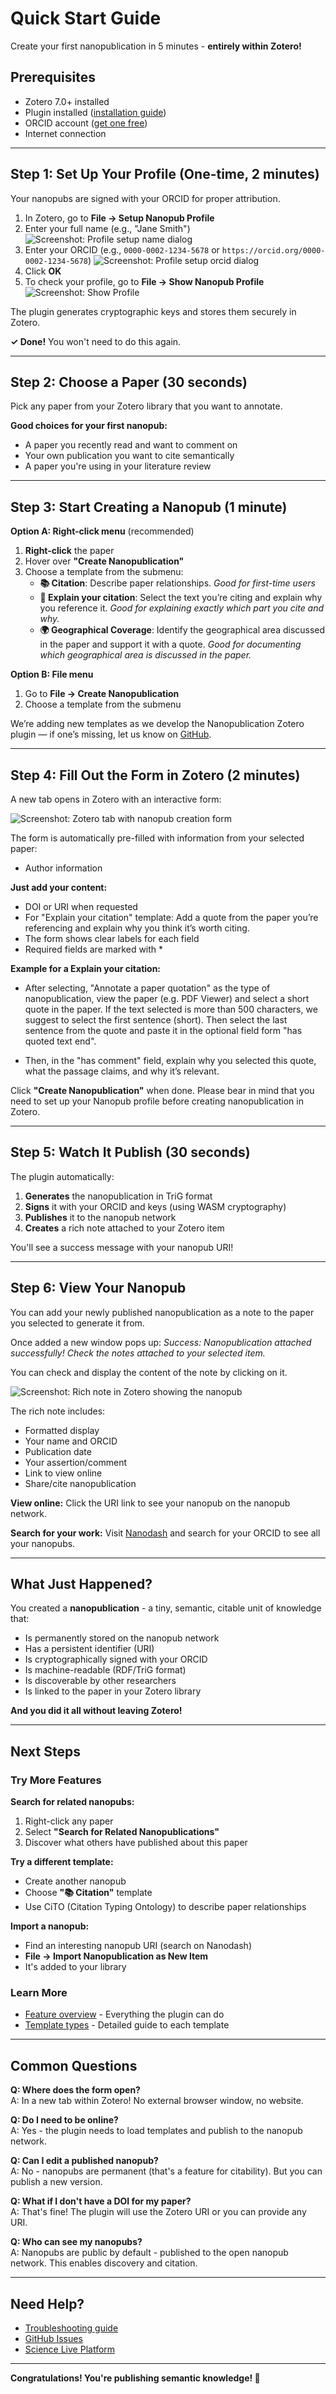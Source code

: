 # Quick Start Guide

Create your first nanopublication in 5 minutes - **entirely within Zotero!**

## Prerequisites

- Zotero 7.0+ installed
- Plugin installed ([installation guide](installation.md))
- ORCID account ([get one free](https://orcid.org))
- Internet connection

---

## Step 1: Set Up Your Profile (One-time, 2 minutes)

Your nanopubs are signed with your ORCID for proper attribution.

1. In Zotero, go to **File → Setup Nanopub Profile**
2. Enter your full name (e.g., "Jane Smith")
![Screenshot: Profile setup name dialog](../assets/images/setup-profile-name.png)
3. Enter your ORCID (e.g., `0000-0002-1234-5678` or `https://orcid.org/0000-0002-1234-5678`)
![Screenshot: Profile setup orcid dialog](../assets/images/setup-profile-orcid.png)
4. Click **OK**
5. To check your profile, go to  **File → Show  Nanopub Profile** 
![Screenshot: Show Profile](../assets/images/profile-orcid.png)

The plugin generates cryptographic keys and stores them securely in Zotero.


**✓ Done!** You won't need to do this again.

---

## Step 2: Choose a Paper (30 seconds)

Pick any paper from your Zotero library that you want to annotate.

**Good choices for your first nanopub:**

- A paper you recently read and want to comment on
- Your own publication you want to cite semantically
- A paper you're using in your literature review

---

## Step 3: Start Creating a Nanopub (1 minute)

**Option A: Right-click menu** (recommended)
1. **Right-click** the paper
2. Hover over **"Create Nanopublication"**
3. Choose a template from the submenu:
   - **📚 Citation**: Describe paper relationships.  *Good for first-time users*
   - **📝 Explain your citation**: Select the text you’re citing and explain why you reference it.  *Good for explaining exactly which part you cite and why.*
   - **🌍 Geographical Coverage**: Identify the geographical area discussed in the paper and support it with a quote. *Good for documenting which geographical area is discussed in the paper.*

**Option B: File menu**
1. Go to **File → Create Nanopublication**
2. Choose a template from the submenu

We’re adding new templates as we develop the Nanopublication Zotero plugin — if one’s missing, let us know on [GitHub](https://github.com/ScienceLiveHub/zotero-nanopub-plugin/issues/new).

---

## Step 4: Fill Out the Form in Zotero (2 minutes)

A new tab opens in Zotero with an interactive form:

![Screenshot: Zotero tab with nanopub creation form](../assets/images/annotating-paper-form.png)

The form is automatically pre-filled with information from your selected paper:
- Author information

**Just add your content:**

- DOI or URI when requested
- For "Explain your citation" template: Add a quote from the paper you’re referencing and explain why you think it’s worth citing.
- The form shows clear labels for each field
- Required fields are marked with *

**Example for a Explain your citation:**

- After selecting, "Annotate a paper quotation" as the type of nanopublication, view the paper (e.g. PDF Viewer) and select a short quote in the paper. If the text selected is more than 500 characters, we suggest to select the first sentence (short). Then select the last sentence from the quote and paste it in the optional field form "has quoted text end".

- Then, in the "has comment" field, explain why you selected this quote, what the passage claims, and why it’s relevant.

Click **"Create Nanopublication"** when done. Please bear in mind that you need to set up your Nanopub profile before creating nanopublication in Zotero.

---

## Step 5: Watch It Publish (30 seconds)

The plugin automatically:

1. **Generates** the nanopublication in TriG format
2. **Signs** it with your ORCID and keys (using WASM cryptography)
3. **Publishes** it to the nanopub network
4. **Creates** a rich note attached to your Zotero item

You'll see a success message with your nanopub URI! 

---

## Step 6: View Your Nanopub

You can add your newly published nanopublication as a note to the paper you selected to generate it from.

Once added a new window pops up: *Success: Nanopublication attached successfully! Check the notes attached to your selected item.*

You can check and display the content of the note by clicking on it.

![Screenshot: Rich note in Zotero showing the nanopub](../assets/images/nanopub-view.png)

The rich note includes:
- Formatted display
- Your name and ORCID
- Publication date
- Your assertion/comment
- Link to view online
- Share/cite nanopublication

**View online:** Click the URI link to see your nanopub on the nanopub network.

**Search for your work:** Visit [Nanodash](https://nanodash.knowledgepixels.com/) and search for your ORCID to see all your nanopubs.

---

## What Just Happened?

You created a **nanopublication** - a tiny, semantic, citable unit of knowledge that:

- Is permanently stored on the nanopub network
- Has a persistent identifier (URI)
- Is cryptographically signed with your ORCID
- Is machine-readable (RDF/TriG format)
- Is discoverable by other researchers
- Is linked to the paper in your Zotero library

**And you did it all without leaving Zotero!**

---

## Next Steps

### Try More Features

**Search for related nanopubs:**

1. Right-click any paper
2. Select **"Search for Related Nanopublications"**
3. Discover what others have published about this paper

**Try a different template:**

- Create another nanopub
- Choose **"📚 Citation"** template
- Use CiTO (Citation Typing Ontology) to describe paper relationships

**Import a nanopub:**

- Find an interesting nanopub URI (search on Nanodash)
- **File → Import Nanopublication as New Item**
- It's added to your library

### Learn More

- [Feature overview](../user-guide/features.md) - Everything the plugin can do
- [Template types](../user-guide/templates.md) - Detailed guide to each template

---

## Common Questions

**Q: Where does the form open?**  
A: In a new tab within Zotero! No external browser window, no website.

**Q: Do I need to be online?**  
A: Yes - the plugin needs to load templates and publish to the nanopub network.

**Q: Can I edit a published nanopub?**  
A: No - nanopubs are permanent (that's a feature for citability). But you can publish a new version.

**Q: What if I don't have a DOI for my paper?**  
A: That's fine! The plugin will use the Zotero URI or you can provide any URI.

**Q: Who can see my nanopubs?**  
A: Nanopubs are public by default - published to the open nanopub network. This enables discovery and citation.

---

## Need Help?

- [Troubleshooting guide](../technical/troubleshooting.md)
- [GitHub Issues](https://github.com/ScienceLiveHub/zotero-nanopub-plugin/issues)
- [Science Live Platform](https://sciencelive4all.org)

---

**Congratulations! You're publishing semantic knowledge! 🎉**

